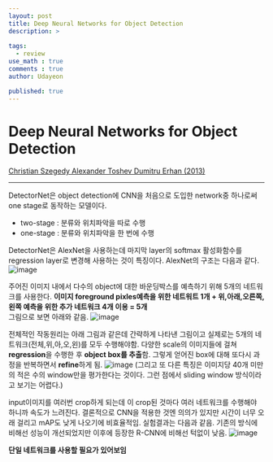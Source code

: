 ```yaml
---
layout: post
title: Deep Neural Networks for Object Detection
description: >
  
tags:
  - review
use_math : true
comments : true
author: Udayeon

published: true
---
```


# Deep Neural Networks for Object Detection
[Christian Szegedy Alexander Toshev Dumitru Erhan (2013)](https://storage.googleapis.com/pub-tools-public-publication-data/pdf/41457.pdf)
* * *
DetectorNet은 object detection에 CNN을 처음으로 도입한 network중 하나로써 one stage로 동작하는 모델이다. 
   
- two-stage : 분류와 위치파악을 따로 수행
- one-stage : 분류와 위치파악을 한 번에 수행
   
DetectorNet은 AlexNet을 사용하는데 마지막 layer의 softmax 활성화함수를 regression layer로 변경해 사용하는 것이 특징이다.
AlexNet의 구조는 다음과 같다. 
![image](https://user-images.githubusercontent.com/69246778/147906216-e5522d9e-693a-4689-9c34-126915da87b0.png)
   
주어진 이미지 내에서 다수의 object에 대한 바운딩박스를 예측하기 위해 5개의 네트워크를 사용한다.
**이미지 foreground pixles예측을 위한 네트워트 1개 + 위,아래,오른쪽,왼쪽 예측을 위한 추가 네트워크 4개 이용 = 5개**   
그림으로 보면 아래와 같음.
![image](https://user-images.githubusercontent.com/69246778/147900759-f30aebf4-054b-4bd1-9ca0-1ec9d055975c.png)   
   
전체적인 작동원리는 아래 그림과 같은데 간략하게 나타낸 그림이고 실제로는 5개의 네트워크(전체,위,아,오,왼)를 모두 수행해야함.
다양한 scale의 이미지들에 걸쳐 **regression**을 수행한 후 **object box를 추출**함. 그렇게 얻어진 box에 대해 또다시 과정을 반복하면서 **refine**하게 됨. 
![image](https://user-images.githubusercontent.com/69246778/147906437-62570375-f80c-4857-b647-0a15be2e2463.png)
(그리고 또 다른 특징은 이미지당 40개 미만의 적은 수의 window만을 평가한다는 것이다. 그런 점에서 sliding window 방식이라고 보기는 어렵다.)   
   
input이미지를 여러번 crop하게 되는데 이 crop된 것마다 여러 네트워크를 수행해야 하니까 속도가 느려진다.
결론적으로 CNN을 적용한 것엔 의의가 있지만 시간이 너무 오래 걸리고 mAP도 낮게 나오기에 비효율적임.
실험결과는 다음과 같음. 기존의 방식에 비해선 성능이 개선되었지만 이후에 등장한 R-CNN에 비해선 턱없이 낮음.
![image](https://user-images.githubusercontent.com/69246778/147906834-d92f72c7-b531-451c-86d4-1bd8f2b85702.png)
   
**단일 네트워크를 사용할 필요가 있어보임**

